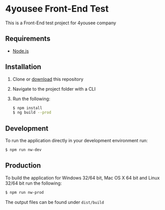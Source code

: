# 4yousee Front-End Test

This is a Front-End test project for 4yousee company

## Requirements

- [Node.js][nodejs]

## Installation

1. Clone or [download][download] this repository
2. Navigate to the project folder with a CLI
3. Run the following:

   ```bash
   $ npm install
   $ ng build --prod
   ```

## Development

To run the application directly in your development environment run:

```bash
$ npm run nw-dev
```

## Production

To build the application for Windows 32/64 bit, Mac OS X 64 bit and Linux 32/64 bit run the following:

```bash
$ npm run nw-prod
```

The output files can be found under `dist/build` 

[nodejs]: https://nodejs.org/
[download]: https://github.com/philipsoares/4yousee-front-end-test/archive/master.zip
